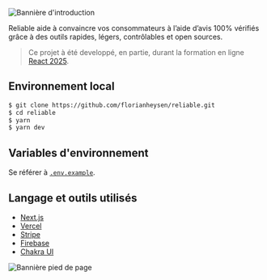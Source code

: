 ![Bannière d'introduction](https://i.imgur.com/4ek05o9.jpg)

Reliable aide à convaincre vos consommateurs à l’aide d’avis 100% vérifiés grâce à des outils rapides, légers, contrôlables et open sources.

> Ce projet à été developpé, en partie, durant la formation en ligne [React 2025](https://react2025.com).

## Environnement local

```bash
$ git clone https://github.com/florianheysen/reliable.git
$ cd reliable
$ yarn
$ yarn dev
```

## Variables d'environnement

Se référer à [`.env.example`](https://github.com/florianheysen/reliable/blob/master/.env.example).

## Langage et outils utilisés

- [Next.js](https://nextjs.org/)
- [Vercel](https://vercel.com)
- [Stripe](https://stripe.com/)
- [Firebase](https://firebase.com)
- [Chakra UI](https://chakra-ui.com/)

![Bannière pied de page](https://i.imgur.com/lR1Anbj.png)

